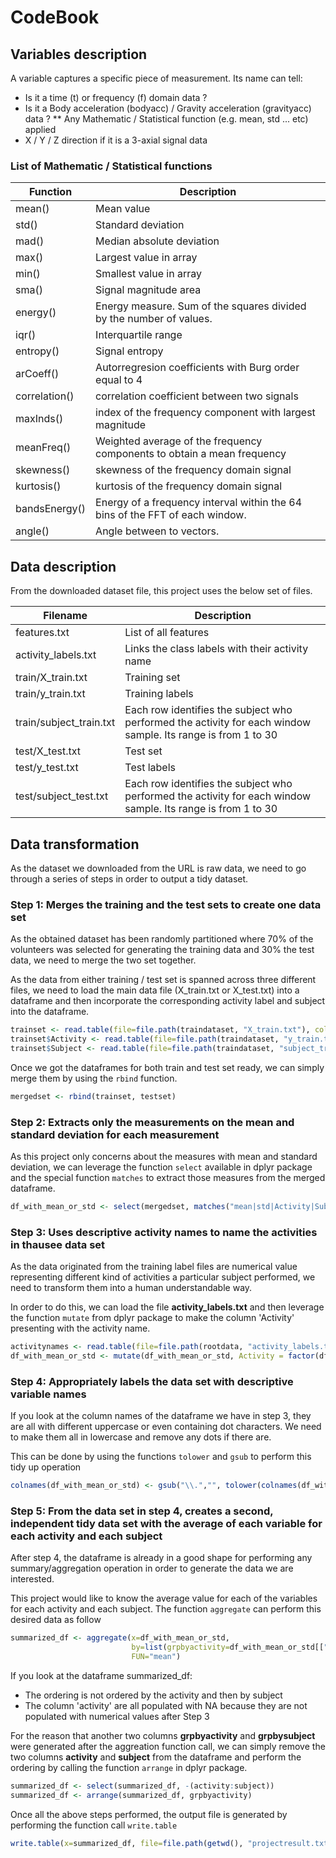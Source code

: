 # CodeBook

## Variables description
A variable captures a specific piece of measurement. Its name can tell: 
* Is it a time (t) or frequency (f) domain data ? 
* Is it a Body acceleration (bodyacc) / Gravity acceleration (gravityacc) data ?
**  Any Mathematic / Statistical function (e.g. mean, std ... etc) applied
* X / Y / Z direction if it is a 3-axial signal data

### List of Mathematic / Statistical functions

Function | Description
-------- | -----------
mean() | Mean value
std() | Standard deviation
mad() | Median absolute deviation 
max() | Largest value in array
min() | Smallest value in array
sma() | Signal magnitude area
energy() | Energy measure. Sum of the squares divided by the number of values. 
iqr() | Interquartile range 
entropy() | Signal entropy
arCoeff() | Autorregresion coefficients with Burg order equal to 4
correlation() | correlation coefficient between two signals
maxInds() | index of the frequency component with largest magnitude
meanFreq() | Weighted average of the frequency components to obtain a mean frequency
skewness() | skewness of the frequency domain signal 
kurtosis() | kurtosis of the frequency domain signal 
bandsEnergy() | Energy of a frequency interval within the 64 bins of the FFT of each window.
angle() | Angle between to vectors.

## Data description
From the downloaded dataset file, this project uses the below set of files.

Filename | Description
-------- | -----------
features.txt | List of all features
activity_labels.txt | Links the class labels with their activity name
train/X_train.txt | Training set
train/y_train.txt | Training labels
train/subject_train.txt | Each row identifies the subject who performed the activity for each window sample. Its range is from 1 to 30
test/X_test.txt | Test set
test/y_test.txt | Test labels
test/subject_test.txt | Each row identifies the subject who performed the activity for each window sample. Its range is from 1 to 30

## Data transformation
As the dataset we downloaded from the URL is raw data, we need to go through a series of steps in order to output a tidy dataset. 

### Step 1: Merges the training and the test sets to create one data set
As the obtained dataset has been randomly partitioned where 70% of the volunteers was selected for generating the training data and 30% the test data, we need to merge the two set together. 

As the data from either training / test set is spanned across three different files, we need to load the main data file (X_train.txt or X_test.txt) into a dataframe and then incorporate the corresponding activity label and subject into the dataframe.

```R
trainset <- read.table(file=file.path(traindataset, "X_train.txt"), col.names=featurenames[,2])
trainset$Activity <- read.table(file=file.path(traindataset, "y_train.txt"), col.names=c("Activity"))[[1]]
trainset$Subject <- read.table(file=file.path(traindataset, "subject_train.txt"), col.names=c("Subject"))[[1]]
```

Once we got the dataframes for both train and test set ready, we can simply merge them by using the `rbind` function.
```R
mergedset <- rbind(trainset, testset)
```

### Step 2: Extracts only the measurements on the mean and standard deviation for each measurement
As this project only concerns about the measures with mean and standard deviation, we can leverage the function `select` available in dplyr package and the special function `matches` to extract those measures from the merged dataframe.

```R
df_with_mean_or_std <- select(mergedset, matches("mean|std|Activity|Subject", ignore.case=TRUE))
```

### Step 3: Uses descriptive activity names to name the activities in thausee data set
As the data originated from the training label files are numerical value representing different kind of activities a particular subject performed, we need to transform them into a human understandable way. 

In order to do this, we can load the file **activity_labels.txt** and then leverage the function `mutate` from dplyr package to make the column 'Activity' presenting with the activity name.

```R
activitynames <- read.table(file=file.path(rootdata, "activity_labels.txt"))
df_with_mean_or_std <- mutate(df_with_mean_or_std, Activity = factor(df_with_mean_or_std[["Activity"]], labels = activitynames[,2]))
```

### Step 4: Appropriately labels the data set with descriptive variable names
If you look at the column names of the dataframe we have in step 3, they are all with different uppercase or even containing dot characters.
We need to make them all in lowercase and remove any dots if there are. 

This can be done by using the functions `tolower` and `gsub` to perform this tidy up operation
```R
colnames(df_with_mean_or_std) <- gsub("\\.","", tolower(colnames(df_with_mean_or_std)))
```

### Step 5: From the data set in step 4, creates a second, independent tidy data set with the average of each variable for each activity and each subject
After step 4, the dataframe is already in a good shape for performing any summary/aggregation operation in order to generate the data we are interested.

This project would like to know the average value for each of the variables for each activity and each subject. 
The function `aggregate` can perform this desired data as follow

```R
summarized_df <- aggregate(x=df_with_mean_or_std,
                           by=list(grpbyactivity=df_with_mean_or_std[["activity"]],grpbysubject=df_with_mean_or_std[["subject"]]),
                           FUN="mean")
```

If you look at the dataframe summarized_df:
* The ordering is not ordered by the activity and then by subject
* The column 'activity' are all populated with NA because they are not populated with numerical values after Step 3

For the reason that another two columns **grpbyactivity** and **grpbysubject** were generated after the aggreation function call, we can simply remove the two columns **activity** and **subject** from the dataframe and perform the ordering by calling the function `arrange` in dplyr package.

```R
summarized_df <- select(summarized_df, -(activity:subject))
summarized_df <- arrange(summarized_df, grpbyactivity)
```

Once all the above steps performed, the output file is generated by performing the function call `write.table`

```R
write.table(x=summarized_df, file=file.path(getwd(), "projectresult.txt"),row.names=FALSE)
```
